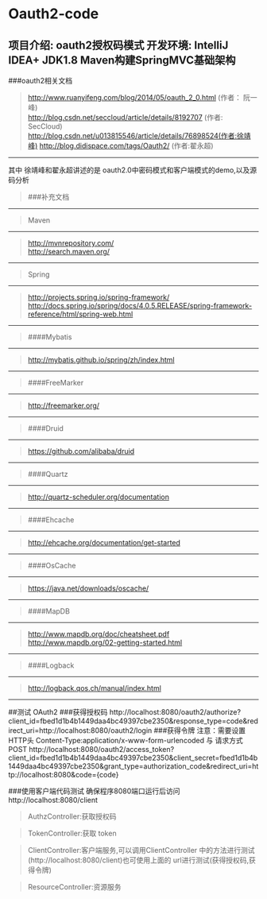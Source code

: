 Oauth2-code
============

项目介绍:
        oauth2授权码模式
        开发环境: IntelliJ IDEA+ JDK1.8
        Maven构建SpringMVC基础架构
----        
###oauth2相关文档

> http://www.ruanyifeng.com/blog/2014/05/oauth_2_0.html (作者： 阮一峰)  
http://blog.csdn.net/seccloud/article/details/8192707 (作者:  SecCloud)
http://blog.csdn.net/u013815546/article/details/76898524(作者:徐靖峰)
http://blog.didispace.com/tags/Oauth2/ (作者:翟永超) 
---
其中 徐靖峰和翟永超讲述的是 oauth2.0中密码模式和客户端模式的demo,以及源码分析
    
> ###补充文档
---
> Maven
---
> http://mvnrepository.com/<br/>
http://search.maven.org/
---
> Spring
---
> http://projects.spring.io/spring-framework/<br/>
http://docs.spring.io/spring/docs/4.0.5.RELEASE/spring-framework-reference/html/spring-web.html
---
> ####Mybatis
---
> http://mybatis.github.io/spring/zh/index.html
---
> ####FreeMarker
---
> http://freemarker.org/
---
> ####Druid
---
> https://github.com/alibaba/druid
---
> ####Quartz
---
> http://quartz-scheduler.org/documentation
---
> ####Ehcache
---
> http://ehcache.org/documentation/get-started
---
> ####OsCache
---
> https://java.net/downloads/oscache/
---
> ####MapDB
---
> http://www.mapdb.org/doc/cheatsheet.pdf
http://www.mapdb.org/02-getting-started.html
---
> ####Logback
---
> http://logback.qos.ch/manual/index.html
---

##测试 OAuth2
###获得授权码
http://localhost:8080/oauth2/authorize?client_id=fbed1d1b4b1449daa4bc49397cbe2350&response_type=code&redirect_uri=http://localhost:8080/oauth2/login
###获得令牌
        注意：需要设置HTTP头 Content-Type:application/x-www-form-urlencoded 与 请求方式 POST
http://localhost:8080/oauth2/access_token?client_id=fbed1d1b4b1449daa4bc49397cbe2350&client_secret=fbed1d1b4b1449daa4bc49397cbe2350&grant_type=authorization_code&redirect_uri=http://localhost:8080&code={code}

###使用客户端代码测试
确保程序8080端口运行后访问
http://localhost:8080/client

> AuthzController:获取授权码

> TokenController:获取 token

> ClientController:客户端服务,可以调用ClientController 中的方法进行测试(http://localhost:8080/client)也可使用上面的 url进行测试(获得授权码,获得令牌)

> ResourceController:资源服务 
